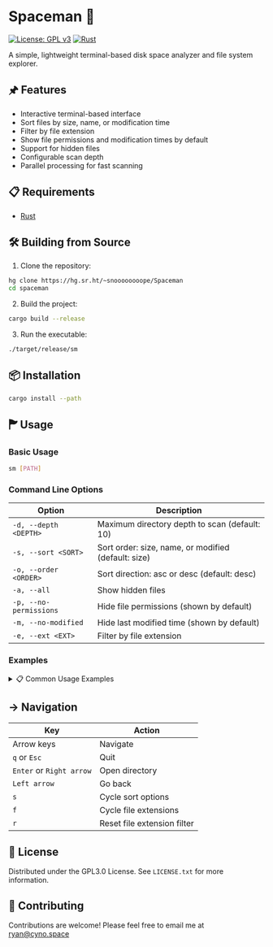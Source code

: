 # Spaceman 🚀

[![License: GPL v3](https://img.shields.io/badge/License-GPLv3-blue.svg)](https://www.gnu.org/licenses/gpl-3.0)
[![Rust](https://img.shields.io/badge/Rust-1.70+-blue.svg)](https://www.rust-lang.org)

A simple, lightweight terminal-based disk space analyzer and file system explorer.

## 🖈 Features

- Interactive terminal-based interface
- Sort files by size, name, or modification time
- Filter by file extension
- Show file permissions and modification times by default
- Support for hidden files
- Configurable scan depth
- Parallel processing for fast scanning

## 📋 Requirements

- [Rust](https://www.rust-lang.org/tools/install)

## 🛠️ Building from Source

1. Clone the repository:
```bash
hg clone https://hg.sr.ht/~snoooooooope/Spaceman
cd spaceman
```

2. Build the project:
```bash
cargo build --release
```

3. Run the executable:
```bash
./target/release/sm
```

## 📦 Installation

```bash
cargo install --path
```

## 🏲 Usage

### Basic Usage
```bash
sm [PATH]
```

### Command Line Options

| Option | Description |
|--------|-------------|
| `-d, --depth <DEPTH>` | Maximum directory depth to scan (default: 10) |
| `-s, --sort <SORT>` | Sort order: size, name, or modified (default: size) |
| `-o, --order <ORDER>` | Sort direction: asc or desc (default: desc) |
| `-a, --all` | Show hidden files |
| `-p, --no-permissions` | Hide file permissions (shown by default) |
| `-m, --no-modified` | Hide last modified time (shown by default) |
| `-e, --ext <EXT>` | Filter by file extension |

### Examples

<details>
<summary>📋 Common Usage Examples</summary>

```bash
# Scan current directory
sm

# Scan specific directory with custom depth
sm /path/to/dir -d 5

# Show all files including hidden ones, sorted by name
sm -a -s name

# Filter for specific file types
sm -e rs

# Hide permissions and modification times
sm -p -m
```
</details>

## → Navigation

| Key | Action |
|-----|--------|
| Arrow keys | Navigate |
| `q` or `Esc` | Quit |
| `Enter` or `Right arrow` | Open directory |
| `Left arrow` | Go back |
| `s` | Cycle sort options |
| `f` | Cycle file extensions |
| `r` | Reset file extension filter |

## 📄 License

Distributed under the GPL3.0 License. See `LICENSE.txt` for more information.

## 🤝 Contributing

Contributions are welcome! Please feel free to email me at ryan@cyno.space